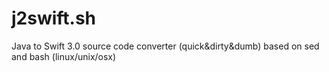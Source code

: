 # j2swift.sh
Java to Swift 3.0 source code converter (quick&amp;dirty&amp;dumb) based on sed and bash (linux/unix/osx)
